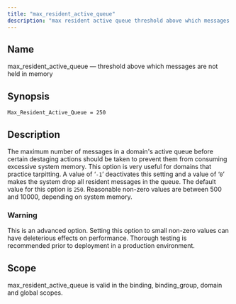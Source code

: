 ```yaml
---
title: "max_resident_active_queue"
description: "max resident active queue threshold above which messages are not held in memory Max Resident Active Queue 250 The maximum number of messages in a domain's active queue before certain destaging actions should be taken to prevent them from consuming excessive system memory This option is very useful for domains..."
---
```


<a name="conf.ref.max_resident_active_queue"></a> 
## Name

max_resident_active_queue — threshold above which messages are not held in memory

## Synopsis

`Max_Resident_Active_Queue = 250`

<a name="idp10222448"></a> 
## Description

The maximum number of messages in a domain's active queue before certain destaging actions should be taken to prevent them from consuming excessive system memory. This option is very useful for domains that practice tarpitting. A value of ‘`-1`’ deactivates this setting and a value of ‘`0`’ makes the system drop all resident messages in the queue. The default value for this option is `250`. Reasonable non-zero values are between 500 and 10000, depending on system memory.

### Warning

This is an advanced option. Setting this option to small non-zero values can have deleterious effects on performance. Thorough testing is recommended prior to deployment in a production environment.

<a name="idp10227056"></a> 
## Scope

max_resident_active_queue is valid in the binding, binding_group, domain and global scopes.